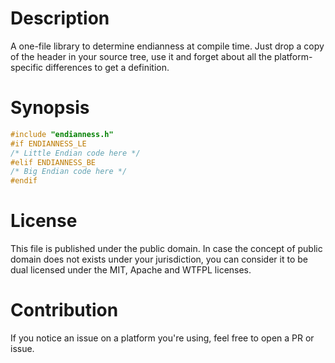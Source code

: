 # Description

A one-file library to determine endianness at compile time.
Just drop a copy of the header in your source tree, use it
and forget about all the platform-specific differences to
get a definition.

# Synopsis

```C
#include "endianness.h"
#if ENDIANNESS_LE
/* Little Endian code here */
#elif ENDIANNESS_BE
/* Big Endian code here */
#endif
```

# License

This file is published under the public domain. In case the concept of
public domain does not exists under your jurisdiction, you can consider it
to be dual licensed under the MIT, Apache and WTFPL licenses.

# Contribution

If you notice an issue on a platform you're using, feel
free to open a PR or issue.
